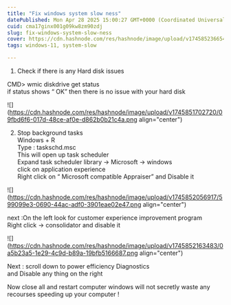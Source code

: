 ```yaml
---
title: "Fix windows system slow ness"
datePublished: Mon Apr 28 2025 15:00:27 GMT+0000 (Coordinated Universal Time)
cuid: cma17ginx001g09kw8zm90zdj
slug: fix-windows-system-slow-ness
cover: https://cdn.hashnode.com/res/hashnode/image/upload/v1745852366544/676844b2-b328-46a6-a03c-0f4a0ba10c25.jpeg
tags: windows-11, system-slow

---
```


1) Check if there is any Hard disk issues

CMD&gt; wmic diskdrive get status  
if status shows “ OK” then there is no issue with your hard disk

![](https://cdn.hashnode.com/res/hashnode/image/upload/v1745851702720/09fbd6f6-017d-48ce-af0e-d862b0b21c4a.png align="center")

2) Stop background tasks  
Windows + R  
Type : taskschd.msc  
This will open up task scheduler  
Expand task scheduler library → Microsoft → windows  
click on application experience  
Right click on “ Microsoft compatible Appraiser” and Disable it

![](https://cdn.hashnode.com/res/hashnode/image/upload/v1745852056917/599099e3-0690-44ac-adf0-3901eae02e47.png align="center")

next :On the left look for customer experience improvement program  
Right click → consolidator and disable it

![](https://cdn.hashnode.com/res/hashnode/image/upload/v1745852163483/0a5b23a5-1e29-4c9d-b89a-19bfb5166687.png align="center")

Next : scroll down to power efficiency Diagnostics  
and Disable any thing on the right  
  
Now close all and restart computer windows will not secretly waste any recourses speeding up your computer !